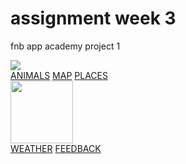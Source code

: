 # assignment week 3
fnb app academy project 1
<!DOCTYPE html>
<html>
<head>
<link rel="stylesheet" href="style.css">
</head>
<body>
<div id="header">
<img src="images/logo.png"/>
</div>
<div id="tabs-top">
<a href="#">ANIMALS</a>
<a href="#">MAP</a>
<a href="#">PLACES</a>
</div>
<div id="main-home">
<img src="images/map.png" width="100">
</div>
<div id="tabs-bottom">
<a href="#">WEATHER</a>
<a href="#">FEEDBACK</a>
</div>
</body>
</html>
